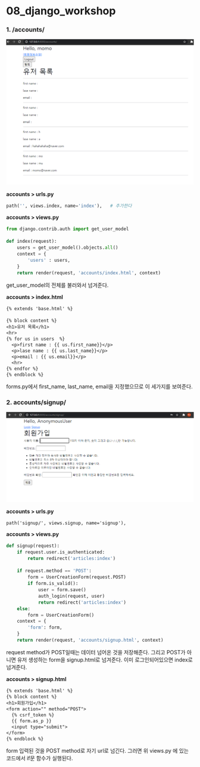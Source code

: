 # 08_django_workshop

### 1. /accounts/

![image-20210322231017467](08_django_workshop.assets/image-20210322231017467.png)

**accounts > urls.py**

```python
path('', views.index, name='index'),   # 추가한다
```

**accounts > views.py**

```python
from django.contrib.auth import get_user_model

def index(request):
    users = get_user_model().objects.all()
    context = {
        'users' : users,
    }
    return render(request, 'accounts/index.html', context)
```

get_user_model의 전체를 불러와서 넘겨준다.

**accounts > index.html**

```django
{% extends 'base.html' %}

{% block content %}
<h1>유저 목록</h1>
<hr>
{% for us in users  %}
  <p>first name : {{ us.first_name}}</p>
  <p>lase name : {{ us.last_name}}</p>
  <p>email : {{ us.email}}</p>
  <hr>
{% endfor %}
{% endblock %}
```

forms.py에서 first_name, last_name, email을 지정했으므로 이 세가지를 보여준다.

### 2. accounts/signup/

![image-20210322231523306](08_django_workshop.assets/image-20210322231523306.png)

**accounts > urls.py**

```
path('signup/', views.signup, name='signup'),
```

**accounts > views.py**

```python
def signup(request):
    if request.user.is_authenticated:
        return redirect('articles:index')

    if request.method == 'POST':
        form = UserCreationForm(request.POST)
        if form.is_valid():
            user = form.save()
            auth_login(request, user)
            return redirect('articles:index')
    else:
        form = UserCreationForm()
    context = {
        'form': form,
    }
    return render(request, 'accounts/signup.html', context)
```

request method가 POST일때는 데이터 넘어온 것을 저장해준다. 그리고 POST가 아니면 유저 생성하는 form을 signup.html로 넘겨준다. 이미 로그인되어있으면 index로 넘겨준다. 

**accounts > signup.html**

```
{% extends 'base.html' %}
{% block content %}
<h1>회원가입</h1>
<form action="" method="POST">
  {% csrf_token %}
  {{ form.as_p }}
  <input type="submit">
</form>
{% endblock %}
```

form 입력된 것을 POST method로 자기 url로 넘긴다. 그러면 위 views.py 에 있는 코드에서 if문 함수가 실행된다. 